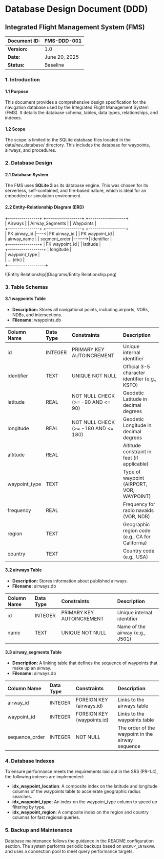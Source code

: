 # **Database Design Document (DDD)**

## **Integrated Flight Management System (FMS)**

| Document ID: | FMS-DDD-001 |
| :---- | :---- |
| **Version:** | 1.0 |
| **Date:** | June 20, 2025 |
| **Status:** | Baseline |

### **1\. Introduction**

#### **1.1 Purpose**

This document provides a comprehensive design specification for the navigation database used by the Integrated Flight Management System (FMS). It details the database schema, tables, data types, relationships, and indexes.

#### **1.2 Scope**

The scope is limited to the SQLite database files located in the data/nav\_database/ directory. This includes the database for waypoints, airways, and procedures.

### **2\. Database Design**

#### **2.1 Database System**

The FMS uses **SQLite 3** as its database engine. This was chosen for its serverless, self-contained, and file-based nature, which is ideal for an embedded or simulation environment.

#### **2.2 Entity-Relationship Diagram (ERD)**

\+----------------+      \+------------------+      \+-------------------+  
|    Airways     |      |  Airway\_Segments |      |     Waypoints     |  
\+----------------+      \+------------------+      \+-------------------+  
| PK airway\_id   |----\<| FK airway\_id     |      | PK waypoint\_id    |  
|    airway\_name |      |    segment\_order |-----\>|    identifier     |  
\+----------------+      | FK waypoint\_id   |      |    latitude       |  
                        \+------------------+      |    longitude      |  
                                                  |    waypoint\_type  |  
                                                  |    ... (etc)      |  
                                                  \+-------------------+

![Entity Relationship](Diagrams/Entity Relationship.png)

### **3\. Table Schemas**

#### **3.1 waypoints Table**

* **Description:** Stores all navigational points, including airports, VORs, NDBs, and intersections.  
* **Filename:** waypoints.db

| Column Name | Data Type | Constraints | Description |
| :---- | :---- | :---- | :---- |
| id | INTEGER | PRIMARY KEY AUTOINCREMENT | Unique internal identifier |
| identifier | TEXT | UNIQUE NOT NULL | Official 3-5 character identifier (e.g., KSFO) |
| latitude | REAL | NOT NULL CHECK (\>= \-90 AND \<= 90\) | Geodetic Latitude in decimal degrees |
| longitude | REAL | NOT NULL CHECK (\>= \-180 AND \<= 180\) | Geodetic Longitude in decimal degrees |
| altitude | REAL |  | Altitude constraint in feet (if applicable) |
| waypoint\_type | TEXT |  | Type of waypoint (AIRPORT, VOR, WAYPOINT) |
| frequency | REAL |  | Frequency for radio navaids (VOR, NDB) |
| region | TEXT |  | Geographic region code (e.g., CA for California) |
| country | TEXT |  | Country code (e.g., USA) |

#### **3.2 airways Table**

* **Description:** Stores information about published airways.  
* **Filename:** airways.db

| Column Name | Data Type | Constraints | Description |
| :---- | :---- | :---- | :---- |
| id | INTEGER | PRIMARY KEY AUTOINCREMENT | Unique internal identifier |
| name | TEXT | UNIQUE NOT NULL | Name of the airway (e.g., J501) |

#### **3.3 airway\_segments Table**

* **Description:** A linking table that defines the sequence of waypoints that make up an airway.  
* **Filename:** airways.db

| Column Name | Data Type | Constraints | Description |
| :---- | :---- | :---- | :---- |
| airway\_id | INTEGER | FOREIGN KEY (airways.id) | Links to the airways table |
| waypoint\_id | INTEGER | FOREIGN KEY (waypoints.id) | Links to the waypoints table |
| sequence\_order | INTEGER | NOT NULL | The order of the waypoint in the airway sequence |

### **4\. Database Indexes**

To ensure performance meets the requirements laid out in the SRS (PR-1.4), the following indexes are implemented:

* **idx\_waypoint\_location**: A composite index on the latitude and longitude columns of the waypoints table to accelerate geographic radius searches.  
* **idx\_waypoint\_type**: An index on the waypoint\_type column to speed up filtering by type.  
* **idx\_waypoint\_region**: A composite index on the region and country columns for fast regional queries.
### **5. Backup and Maintenance**

Database maintenance follows the guidance in the README configuration section. The system performs periodic backups based on `BACKUP_INTERVAL` and uses a connection pool to meet query performance targets.
